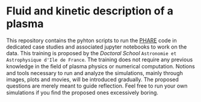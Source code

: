 Fluid and kinetic description of a plasma
=========================================

This repository contains the pyhton scripts to run the [PHARE](https://github.com/PHAREHUB/PHARE) code in dedicated case studies and associated jupyter notebooks to work on the data.
This training is proposed by the _Doctoral School_ `Astronomie et Astrophysique d'Ile de France`.
The training does not require any previous knowledge in the ﬁeld of plasma physics or numerical computation.
Notions and tools necessary to run and analyze the simulations, mainly through images, plots and movies, will be introduced gradually.
The proposed questions are merely meant to guide reflection.
Feel free to run your own simulations if you ﬁnd the proposed ones excessively boring.

